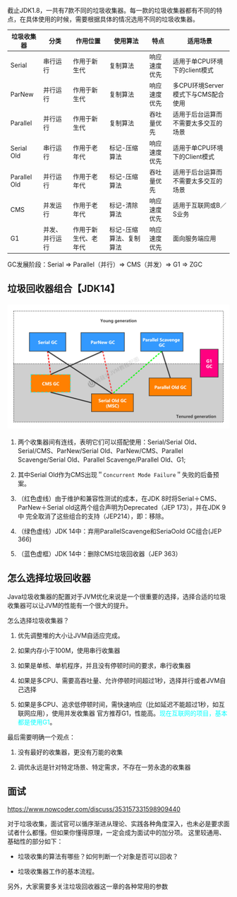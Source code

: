 截止JDK1.8，一共有7款不同的垃圾收集器。每一款的垃圾收集器都有不同的特点，在具体使用的时候，需要根据具体的情况选用不同的垃圾收集器。

| 垃圾收集器   | 分类           | 作用位置             | 使用算法                | 特点         | 适用场景                             |
| ------------ | -------------- | -------------------- | ----------------------- | ------------ | ------------------------------------ |
| Serial       | 串行运行       | 作用于新生代         | 复制算法                | 响应速度优先 | 适用于单CPU环境下的client模式        |
| ParNew       | 并行运行       | 作用于新生代         | 复制算法                | 响应速度优先 | 多CPU环境Server模式下与CMS配合使用   |
| Parallel     | 并行运行       | 作用于新生代         | 复制算法                | 吞吐量优先   | 适用于后台运算而不需要太多交互的场景 |
| Serial Old   | 串行运行       | 作用于老年代         | 标记-压缩算法           | 响应速度优先 | 适用于单CPU环境下的Client模式        |
| Parallel Old | 并行运行       | 作用于老年代         | 标记-压缩算法           | 吞吐量优先   | 适用于后台运算而不需要太多交互的场景 |
| CMS          | 并发运行       | 作用于老年代         | 标记-清除算法           | 响应速度优先 | 适用于互联网或B／S业务               |
| G1           | 并发、并行运行 | 作用于新生代、老年代 | 标记-压缩算法、复制算法 | 响应速度优先 | 面向服务端应用                       |

GC发展阶段：Serial => Parallel（并行）=> CMS（并发）=> G1 => ZGC

## 垃圾回收器组合【JDK14】

### ![第17章_垃圾收集器组合](image/75.%E5%9E%83%E5%9C%BE%E5%9B%9E%E6%94%B6%E5%99%A8%E6%80%BB%E7%BB%93/%E7%AC%AC17%E7%AB%A0_%E5%9E%83%E5%9C%BE%E6%94%B6%E9%9B%86%E5%99%A8%E7%BB%84%E5%90%88.jpg)

1.  两个收集器间有连线，表明它们可以搭配使用：Serial/Serial Old、Serial/CMS、ParNew/Serial Old、ParNew/CMS、Parallel Scavenge/Serial Old、Parallel Scavenge/Parallel Old、G1; 

2.  其中Serial Old作为CMS出现＂`Concurrent Mode Failure`＂失败的后备预案。 

3.  （红色虚线）由于维护和兼容性测试的成本，在JDK 8时将Serial＋CMS、ParNew＋Serial old这两个组合声明为Deprecated（JEP 173），并在JDK 9中 完全取消了这些组合的支持（JEP214），即：移除。

4.  （绿色虚线）JDK 14中：弃用ParallelScavenge和SeriaOold GC组合(JEP 366) 

5.  （蓝色虚框）JDK 14中：删除CMS垃圾回收器（JEP 363） 



## 怎么选择垃圾回收器

Java垃圾收集器的配置对于JVM优化来说是一个很重要的选择，选择合适的垃圾收集器可以让JVM的性能有一个很大的提升。

怎么选择垃圾收集器？

1.  优先调整堆的大小让JVM自适应完成。 

2.  如果内存小于100M，使用串行收集器 

3.  如果是单核、单机程序，并且没有停顿时间的要求，串行收集器 

4.  如果是多CPU、需要高吞吐量、允许停顿时间超过1秒，选择并行或者JVM自己选择 

5.  如果是多CPU、追求低停顿时间，需快速响应（比如延迟不能超过1秒，如互联网应用），使用并发收集器
   官方推荐G1，性能高。<font color="cyan">现在互联网的项目，基本都是使用G1</font>。 

最后需要明确一个观点：

1. 没有最好的收集器，更没有万能的收集

2. 调优永远是针对特定场景、特定需求，不存在一劳永逸的收集器



## 面试

https://www.nowcoder.com/discuss/353157331598909440

对于垃圾收集，面试官可以循序渐进从理论、实践各种角度深入，也未必是要求面试者什么都懂。但如果你懂得原理，一定会成为面试中的加分项。 这里较通用、基础性的部分如下：

-  垃圾收集的算法有哪些？如何判断一个对象是否可以回收？ 

-  垃圾收集器工作的基本流程。 

另外，大家需要多关注垃圾回收器这一章的各种常用的参数